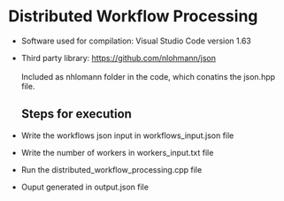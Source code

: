 # Distributed Workflow Processing
* Software used for compilation: Visual Studio Code version 1.63
* Third party library: https://github.com/nlohmann/json 
  <br>               
  Included as nhlomann folder in the code, which conatins the json.hpp file.
  <br>
  
  ## Steps for execution
* Write the workflows json input in workflows_input.json file
* Write the number of workers in workers_input.txt file
* Run the distributed_workflow_processing.cpp file
* Ouput generated in output.json file
